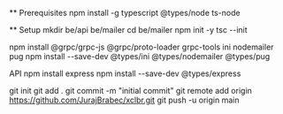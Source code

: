 \*\* Prerequisites
npm install -g typescript @types/node ts-node

\*\* Setup
mkdir be/api be/mailer
cd be/mailer
npm init -y
tsc --init

npm install @grpc/grpc-js @grpc/proto-loader grpc-tools ini nodemailer pug
npm install --save-dev @types/ini @types/nodemailer @types/pug

API
npm install express
npm install --save-dev @types/express

git init
git add .
git commit -m "initial commit"
git remote add origin https://github.com/JurajBrabec/xclbr.git
git push -u origin main
